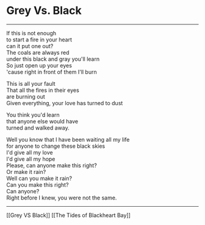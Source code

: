 # Grey Vs. Black

---

If this is not enough  
to start a fire in your heart  
can it put one out?  
The coals are always red  
under this black and gray you'll learn  
So just open up your eyes  
'cause right in front of them I'll burn

This is all your fault  
That all the fires in their eyes  
are burning out  
Given everything, your love has turned to dust

You think you'd learn  
that anyone else would have  
turned and walked away.

Well you know that I have been waiting all my life  
for anyone to change these black skies  
I'd give all my love  
I'd give all my hope  
Please, can anyone make this right?  
Or make it rain?  
Well can you make it rain?  
Can you make this right?  
Can anyone?  
Right before I knew, you were not the same.

---

[[Grey VS Black]]
[[The Tides of Blackheart Bay]]
